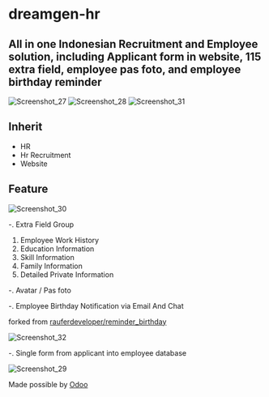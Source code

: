 # dreamgen-hr

<h2>All in one Indonesian Recruitment and Employee solution, including Applicant form in website, 115 extra field, employee pas foto, and employee birthday reminder</h2>

![Screenshot_27](https://user-images.githubusercontent.com/76990310/197162347-d6833515-e378-4672-815a-e2064fdfb267.png)
![Screenshot_28](https://user-images.githubusercontent.com/76990310/197162350-07cf4f68-7837-49c9-a030-355d89aeb269.png)
![Screenshot_31](https://user-images.githubusercontent.com/76990310/197162359-e26bdddb-11de-4169-bf2d-eca91047355e.png)

<h2>Inherit</h2>
<ul>
  <li>HR</li>
  <li>Hr Recruitment</li>
  <li>Website</li>
</ul>

<h2>Feature</h2>

![Screenshot_30](https://user-images.githubusercontent.com/76990310/197162357-e8ccfce7-1319-41d5-a41a-a2c66954c25f.png)
<p>-. Extra Field Group</p>
<ol>
<li>Employee Work History</li>
<li>Education Information</li>
<li>Skill Information</li>
<li>Family Information</li>
<li>Detailed Private Information</li>
</ol>
<p>-. Avatar / Pas foto</p>
<p>-. Employee Birthday Notification via Email And Chat</p> forked from <a href="https://github.com/rauferdeveloper/reminder_birthday">rauferdeveloper/reminder_birthday</a>

![Screenshot_32](https://user-images.githubusercontent.com/76990310/197162360-c99a519a-1400-43b6-9641-a99b14b9f984.png)

<p>-. Single form from applicant into employee database</p>


![Screenshot_29](https://user-images.githubusercontent.com/76990310/197162353-fb72753e-c14e-45c1-87b8-22c7e90e48ef.png)

Made possible by <a href="https://www.odoo.com/">Odoo</a>
